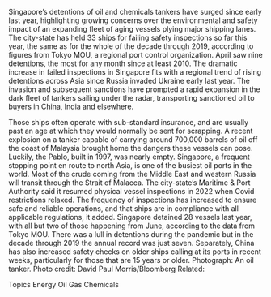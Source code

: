 Singapore’s detentions of oil and chemicals tankers have surged since early last year, highlighting growing concerns over the environmental and safety impact of an expanding fleet of aging vessels plying major shipping lanes.
The city-state has held 33 ships for failing safety inspections so far this year, the same as for the whole of the decade through 2019, according to figures from Tokyo MOU, a regional port control organization. April saw nine detentions, the most for any month since at least 2010.
The dramatic increase in failed inspections in Singapore fits with a regional trend of rising detentions across Asia since Russia invaded Ukraine early last year. The invasion and subsequent sanctions have prompted a rapid expansion in the dark fleet of tankers sailing under the radar, transporting sanctioned oil to buyers in China, India and elsewhere.

Those ships often operate with sub-standard insurance, and are usually past an age at which they would normally be sent for scrapping. A recent explosion on a tanker capable of carrying around 700,000 barrels of oil off the coast of Malaysia brought home the dangers these vessels can pose. Luckily, the Pablo, built in 1997, was nearly empty.
Singapore, a frequent stopping point en route to north Asia, is one of the busiest oil ports in the world. Most of the crude coming from the Middle East and western Russia will transit through the Strait of Malacca.
The city-state’s Maritime & Port Authority said it resumed physical vessel inspections in 2022 when Covid restrictions relaxed. The frequency of inspections has increased to ensure safe and reliable operations, and that ships are in compliance with all applicable regulations, it added.
Singapore detained 28 vessels last year, with all but two of those happening from June, according to the data from Tokyo MOU. There was a lull in detentions during the pandemic but in the decade through 2019 the annual record was just seven.
Separately, China has also increased safety checks on older ships calling at its ports in recent weeks, particularly for those that are 15 years or older.
Photograph: An oil tanker. Photo credit: David Paul Morris/Bloomberg
Related:

Topics
Energy
Oil Gas
Chemicals
